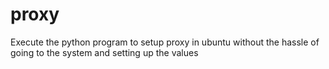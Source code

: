 # proxy
Execute the python program to setup proxy in ubuntu without the hassle of going to the system and setting up the values
